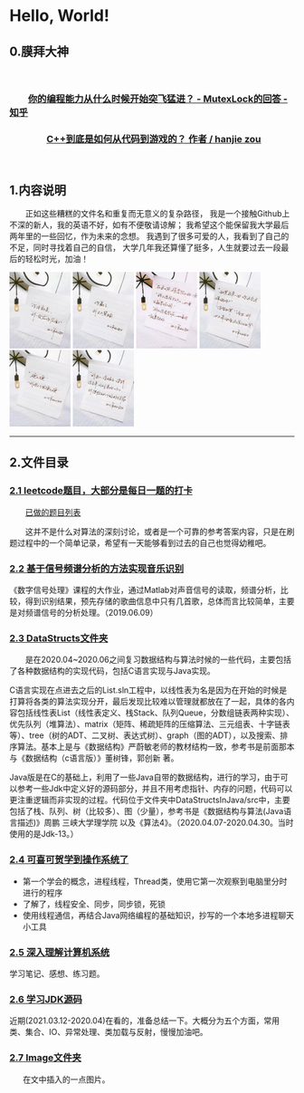 <!--
 * @Descripttion: 
 * @version: 
 * @Author: 32353
 * @Date: 2020-10-26 01:50:06
 * @LastEditors: 32353
 * @LastEditTime: 2021-03-21 16:37:23
-->

# Hello, World!

<!-- [![996.icu](https://img.shields.io/badge/link-996.icu-red.svg)](https://996.icu) -->

## 0.膜拜大神

&emsp;&emsp;

### &emsp;&emsp;[你的编程能力从什么时候开始突飞猛进？ - MutexLock的回答 - 知乎](https://www.zhihu.com/question/356351510/answer/1148885728)

### &emsp;&emsp;&emsp;&emsp;[C++到底是如何从代码到游戏的？ 作者 / hanjie zou](https://daily.zhihu.com/story/9728564?utm_campaign=in_app_share&utm_medium=Android&utm_source=wechat_session)

&emsp;&emsp;

## 1.内容说明

<p style="text-indent:2em">正如这些糟糕的文件名和重复而无意义的复杂路径，
我是一个接触Github上不深的新人，我的英语不好，如有不便敬请谅解；
我希望这个能保留我大学最后两年里的一些回忆，作为未来的念想。
我遇到了很多可爱的人，我看到了自己的不足，同时寻找着自己的自信，
大学几年我还算懂了挺多，人生就要过去一段最后的轻松时光，加油！</p>

<html>
    <div text-indent=2em>
        <span float=left>
        <img src=Image/mmexport1572185887250.jpg width=108 height=135>
        <img src=Image/mmexport1572185897046.jpg width=108 height=135>
        <img src=Image/mmexport1572186328182.jpg width=108 height=135>
        <img src=Image/mmexport1572186334156.jpg width=108 height=135>
        <img src=Image/mmexport1572186340496.jpg width=108 height=135>
        <img src=Image/mmexport1572186344881.jpg width=108 height=135>
    </div>
    <hr >
</html>

## 2.文件目录

### [2.1 leetcode题目，大部分是每日一题的打卡](https://github.com/gcx-17211270/helloworld/tree/master/Algorithm/leetcode)

&#8195;&#8195;[已做的题目列表](https://github.com/gcx-17211270/helloworld/blob/master/%E5%B7%B2%E5%81%9A%E7%9A%84%E9%A2%98%E7%9B%AE.md)

&emsp;&emsp;这并不是什么对算法的深刻讨论，或者是一个可靠的参考答案内容，只是在刷题过程中的一个简单记录，希望有一天能够看到过去的自己也觉得幼稚吧。

### [2.2 基于信号频谱分析的方法实现音乐识别](https://github.com/gcx-17211270/helloworld/tree/master/基于信号频谱分析的方法实现音乐识别)

《数字信号处理》课程的大作业，通过Matlab对声音信号的读取，频谱分析，比较，得到识别结果，预先存储的歌曲信息中只有几首歌，总体而言比较简单，主要是对频谱信号的分析处理。（2019.06.09）

### [2.3 DataStructs文件夹](https://github.com/gcx-17211270/helloworld/tree/master/test)

&#8194;&#8194;&#8194;&#8194;是在2020.04~2020.06之间复习数据结构与算法时候的一些代码，主要包括了各种数据结构的实现代码，包括C语言实现与Java实现。

C语言实现在点进去之后的List.sln工程中，以线性表为名是因为在开始的时候是打算将各类的算法实现分开，最后发现比较难以管理就都放在了一起，具体的各内容包括线性表List（线性表定义、栈Stack、队列Queue，分数组链表两种实现）、优先队列（堆算法）、matrix（矩阵、稀疏矩阵的压缩算法、三元组表、十字链表等）、tree（树的ADT、二叉树、表达式树）、graph（图的ADT），以及搜索、排序算法。基本上是与《数据结构》严蔚敏老师的教材结构一致，参考书是前面那本与《数据结构（c语言版）》董树锋，郭创新 著。

Java版是在C的基础上，利用了一些Java自带的数据结构，进行的学习，由于可以参考一些Jdk中定义好的源码部分，并且不用考虑指针、内存的问题，代码可以更注重逻辑而非实现的过程。代码位于文件夹中DataStructsInJava/src中，主要包括了栈、队列、树（比较多）、图（少量），参考书是《数据结构与算法(Java语言描述)》周鹏 三峡大学理学院 以及《算法4》。（2020.04.07-2020.04.30。当时使用的是Jdk-13。）

### [2.4 可喜可贺学到操作系统了](https://github.com/gcx-17211270/helloworld/tree/master/OS)

- 第一个学会的概念，进程线程，Thread类，使用它第一次观察到电脑里分时进行的程序
- 了解了，线程安全、同步，同步锁，死锁
- 使用线程通信，再结合Java网络编程的基础知识，抄写的一个本地多进程聊天小工具

### [2.5 深入理解计算机系统](https://github.com/gcx-17211270/helloworld/tree/master/%E6%B7%B1%E5%85%A5%E7%90%86%E8%A7%A3%E8%AE%A1%E7%AE%97%E6%9C%BA%E7%B3%BB%E7%BB%9F)

学习笔记、感想、练习题。

### [2.6 学习JDK源码](https://github.com/gcx-17211270/helloworld/tree/master/学习JDK源码)

近期(2021.03.12-2020.04)在看的，准备总结一下。大概分为五个方面，常用类、集合、IO、异常处理、类加载与反射，慢慢加油吧。

### [2.7 Image文件夹](https://github.com/gcx-17211270/helloworld/tree/master/Image)

&nbsp;&nbsp;&nbsp;&nbsp;&nbsp;&nbsp;在文中插入的一点图片。
